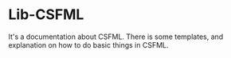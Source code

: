 # Lib-CSFML
It's a documentation about CSFML. There is some templates, and explanation on how to do basic things in CSFML.
